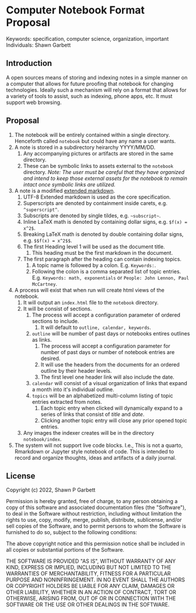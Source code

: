 # Computer Notebook Format Proposal

Keywords: specification, computer science, organization, important
Individuals: Shawn Garbett

## Introduction

A open sources means of storing and indexing notes in a simple manner on a computer that allows for future proofing that notebook for changing technologies. Ideally such a mechanism will rely on a format that allows for a variety of tools to assist, such as indexing, phone apps, etc. It must support web browsing. 

## Proposal

1. The notebook will be entirely contained within a single directory. Henceforth called `notebook` but could have any name a user wants. 
2. A note is stored in a subdirectory heirarchy YYYY/MM/DD.
    1. Any accompanying pictures or artifacts are stored in the same directory.
    2. These can be symbolic links to assets external to the `notebook` directory. *Note: The user must be careful that they have organized and intend to keep those external assets for the notebook to remain intact once symbolic links are utilized.*
3. A note is a modified [extended markdown](https://www.markdownguide.org).
    1. UTF-8 Extended markdown is used as the core specification.
    2. Superscripts are denoted by containment inside carets, e.g. `^superscript^`.
    3. Subscripts are denoted by single tildes, e.g. `~subscript~`. 
    4. Inline LaTeX math is denoted by containing dollar signs, e.g. `$f(x) = x^2$`.
    5. Breaking LaTeX math is denoted by double containing dollar signs, e.g. `$$f(x) = x^2$$`.
    6. The first Heading level 1 will be used as the document title.
        1. This heading must be the first markdown in the document.
    7. The first paragraph after the heading can contain indexing topics.
        1. A topic name is followed by a colon. E.g. `Keywords:`. 
        2. Following the colon is a comma separated list of topic entries. E.g. `Keywords: math, exponentials` or `People: John Lennon, Paul McCartney`. 
4. A process will exist that when run will create html views of the notebook. 
    1. It will output an `index.html` file to the `notebook` directory.
    2. It will be consist of sections.
        1. The process will accept a configuration parameter of ordered sections to include.
            1. It will default to `outline, calendar, keywords`.
        2. `outline` will be number of past days or notebooks entires outlines as links.
            1. The process will accept a configuration parameter for number of past days or number of notebook entries are desired.
            2. It will use the headers from the documents for an ordered outline by their header levels.
            3. The first level one header link will also include the date. 
        3. `calendar` will consist of a visual organization of links that expand a month into it's individual outline.
        4. `topics` will be an alphabetized multi-column listing of topic entries extracted from notes. 
            1. Each topic entry when clicked will dynamically expand to a series of links that consist of *title* and *date*. 
            2. Clicking another topic entry will close any prior opened topic entries.
    3. Any images the indexer creates will be in the directory `notebook/index`.
4. The system will not support live code blocks. I.e., This is not a quarto, Rmarkdown or Jupyter style notebook of code. This is intended to record and organize thoughts, ideas and artifacts of a daily journal.

## License

Copyright (c) 2022, Shawn P Garbett

Permission is hereby granted, free of charge, to any person obtaining a copy
of this software and associated documentation files (the "Software"), to deal
in the Software without restriction, including without limitation the rights
to use, copy, modify, merge, publish, distribute, sublicense, and/or sell
copies of the Software, and to permit persons to whom the Software is
furnished to do so, subject to the following conditions:

The above copyright notice and this permission notice shall be included in all
copies or substantial portions of the Software.

THE SOFTWARE IS PROVIDED "AS IS", WITHOUT WARRANTY OF ANY KIND, EXPRESS OR
IMPLIED, INCLUDING BUT NOT LIMITED TO THE WARRANTIES OF MERCHANTABILITY,
FITNESS FOR A PARTICULAR PURPOSE AND NONINFRINGEMENT. IN NO EVENT SHALL THE
AUTHORS OR COPYRIGHT HOLDERS BE LIABLE FOR ANY CLAIM, DAMAGES OR OTHER
LIABILITY, WHETHER IN AN ACTION OF CONTRACT, TORT OR OTHERWISE, ARISING FROM,
OUT OF OR IN CONNECTION WITH THE SOFTWARE OR THE USE OR OTHER DEALINGS IN THE
SOFTWARE.
